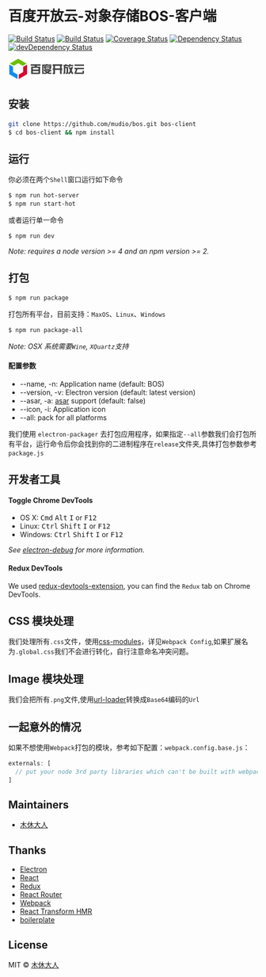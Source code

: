 # 百度开放云-对象存储BOS-客户端

[![Build Status][travis-image]][travis-url]
[![Build Status][appveyor-image]][appveyor-url]
[![Coverage Status][coverage_img]][coverage_url]
[![Dependency Status][david_img]][david_site]
[![devDependency Status][david_dev_img]][david_dev_site]

![](./bce-logo.png)

## 安装

```bash
git clone https://github.com/mudio/bos.git bos-client
$ cd bos-client && npm install
```

## 运行

你必须在两个`Shell`窗口运行如下命令

```bash
$ npm run hot-server
$ npm run start-hot
```

或者运行单一命令

```bash
$ npm run dev
```

*Note: requires a node version >= 4 and an npm version >= 2.*

## 打包

```bash
$ npm run package
```

打包所有平台，目前支持：`MaxOS`、`Linux`、`Windows`

```bash
$ npm run package-all
```

*Note: OSX 系统需要`Wine`, `XQuartz`支持*

#### 配置参数

- --name, -n: Application name (default: BOS)
- --version, -v: Electron version (default: latest version)
- --asar, -a: [asar](https://github.com/atom/asar) support (default: false)
- --icon, -i: Application icon
- --all: pack for all platforms

我们使用 `electron-packager` 去打包应用程序，如果指定`--all`参数我们会打包所有平台，运行命令后你会找到你的二进制程序在`release`文件夹,具体打包参数参考`package.js`

## 开发者工具

#### Toggle Chrome DevTools

- OS X: <kbd>Cmd</kbd> <kbd>Alt</kbd> <kbd>I</kbd> or <kbd>F12</kbd>
- Linux: <kbd>Ctrl</kbd> <kbd>Shift</kbd> <kbd>I</kbd> or <kbd>F12</kbd>
- Windows: <kbd>Ctrl</kbd> <kbd>Shift</kbd> <kbd>I</kbd> or <kbd>F12</kbd>

*See [electron-debug](https://github.com/sindresorhus/electron-debug) for more information.*

#### Redux DevTools

We used [redux-devtools-extension](https://github.com/zalmoxisus/redux-devtools-extension), you can find the `Redux` tab on Chrome DevTools.

## CSS 模块处理

我们处理所有`.css`文件，使用[css-modules](https://github.com/css-modules/css-modules)，详见`Webpack Config`,如果扩展名为`.global.css`我们不会进行转化，自行注意命名冲突问题。

## Image 模块处理

我们会把所有`.png`文件,使用[url-loader](https://github.com/webpack/url-loader)转换成`Base64`编码的`Url`

## 一起意外的情况

如果不想使用`Webpack`打包的模块，参考如下配置：`webpack.config.base.js`：

```javascript
externals: [
  // put your node 3rd party libraries which can't be built with webpack here (mysql, mongodb, and so on..)
]
```

## Maintainers

- [木休大人](https://github.com/mudio)

## Thanks
- [Electron](http://electron.atom.io/)
- [React](https://facebook.github.io/react/)
- [Redux](https://github.com/reactjs/redux)
- [React Router](https://github.com/reactjs/react-router)
- [Webpack](http://webpack.github.io/docs/)
- [React Transform HMR](https://github.com/gaearon/react-transform-hmr)
- [boilerplate](https://github.com/chentsulin/electron-react-boilerplate)

## License
MIT © [木休大人](https://github.com/mudio)

[travis-url]: https://travis-ci.org/mudio/bos
[travis-image]: https://img.shields.io/travis/mudio/bos/master.svg?logo=data%3Aimage%2Fsvg%2Bxml%3Bbase64%2CPHN2ZyB4bWxucz0iaHR0cDovL3d3dy53My5vcmcvMjAwMC9zdmciIHhtbG5zOnhsaW5rPSJodHRwOi8vd3d3LnczLm9yZy8xOTk5L3hsaW5rIiB2aWV3Qm94PSItMTQyLjUgLTE0Mi41IDI4NSAyODUiPjxjaXJjbGUgcj0iMTQxLjciIGZpbGw9IiNERDQ4MTQiLz48ZyBpZD0iYSIgZmlsbD0iI0ZGRiI%2BPGNpcmNsZSBjeD0iLTk2LjQiIHI9IjE4LjkiLz48cGF0aCBkPSJNLTQ1LjYgNjguNGMtMTYuNi0xMS0yOS0yOC0zNC00Ny44IDYtNSA5LjgtMTIuMyA5LjgtMjAuNnMtMy44LTE1LjctOS44LTIwLjZjNS0xOS44IDE3LjQtMzYuNyAzNC00Ny44bDEzLjggMjMuMkMtNDYtMzUuMi01NS4zLTE4LjctNTUuMyAwYzAgMTguNyA5LjMgMzUuMiAyMy41IDQ1LjJ6Ii8%2BPC9nPjx1c2UgeGxpbms6aHJlZj0iI2EiIHRyYW5zZm9ybT0icm90YXRlKDEyMCkiLz48dXNlIHhsaW5rOmhyZWY9IiNhIiB0cmFuc2Zvcm09InJvdGF0ZSgyNDApIi8%2BPC9zdmc%2B

[appveyor-url]: https://ci.appveyor.com/project/mudio/bos
[appveyor-image]: https://img.shields.io/appveyor/ci/mudio/bos/master.svg?logo=data%3Aimage%2Fsvg%2Bxml%3Bbase64%2CPHN2ZyB4bWxucz0iaHR0cDovL3d3dy53My5vcmcvMjAwMC9zdmciIHZlcnNpb249IjEuMSIgd2lkdGg9IjEyOCIgaGVpZ2h0PSIxMjgiIHZpZXdCb3g9IjAgMCAxMjggMTI4Ij48ZyBmaWxsPSIjMUJBMUUyIiB0cmFuc2Zvcm09InNjYWxlKDgpIj48cGF0aCBkPSJNMCAyLjI2NWw2LjUzOS0uODg4LjAwMyA2LjI4OC02LjUzNi4wMzd6Ii8%2BPHBhdGggZD0iTTYuNTM2IDguMzlsLjAwNSA2LjI5My02LjUzNi0uODk2di01LjQ0eiIvPjxwYXRoIGQ9Ik03LjMyOCAxLjI2MWw4LjY3LTEuMjYxdjcuNTg1bC04LjY3LjA2OXoiLz48cGF0aCBkPSJNMTYgOC40NDlsLS4wMDIgNy41NTEtOC42Ny0xLjIyLS4wMTItNi4zNDV6Ii8%2BPC9nPjwvc3ZnPg==

[david_img]: https://david-dm.org/mudio/bos.svg
[david_site]: https://david-dm.org/mudio/bos

[david_dev_img]: https://david-dm.org/mudio/bos/dev-status.svg
[david_dev_site]: https://david-dm.org/mudio/bos#info=devDependencies

[coverage_url]: https://coveralls.io/github/mudio/bos
[coverage_img]: https://coveralls.io/repos/github/mudio/bos/badge.svg
